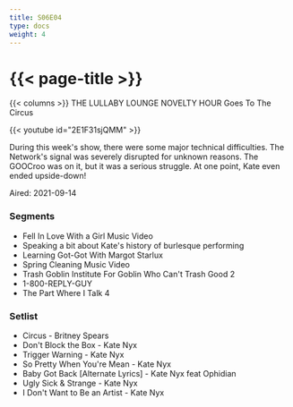 ```yaml
---
title: S06E04
type: docs
weight: 4
---
```


# {{< page-title >}}

{{< columns >}}
THE LULLABY LOUNGE NOVELTY HOUR Goes To The Circus

{{< youtube id="2E1F31sjQMM" >}}

During this week's show, there were some major technical difficulties.  The Network's signal was severely disrupted for unknown reasons.  The GOOCroo was on it, but it was a serious struggle.  At one point, Kate even ended upside-down!

Aired: 2021-09-14

### Segments
* Fell In Love With a Girl Music Video
* Speaking a bit about Kate's history of burlesque performing
* Learning Got-Got With Margot Starlux
* Spring Cleaning Music Video
* Trash Goblin Institute For Goblin Who Can't Trash Good 2
* 1-800-REPLY-GUY
* The Part Where I Talk 4


### Setlist
* Circus - Britney Spears
* Don't Block the Box - Kate Nyx
* Trigger Warning - Kate Nyx
* So Pretty When You're Mean - Kate Nyx
* Baby Got Back [Alternate Lyrics] - Kate Nyx feat Ophidian
* Ugly Sick & Strange - Kate Nyx
* I Don't Want to Be an Artist - Kate Nyx
